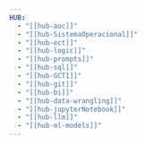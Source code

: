 ```yaml
---
HUB:
  - "[[hub-aoc]]"
  - "[[hub-SistemaOperacional]]"
  - "[[hub-ect]]"
  - "[[hub-logic]]"
  - "[[hub-prompts]]"
  - "[[hub-sql]]"
  - "[[hub-GCTI]]"
  - "[[hub-git]]"
  - "[[hub-bi]]"
  - "[[hub-data-wrangling]]"
  - "[[hub-jupyterNotebook]]"
  - "[[hub-llm]]"
  - "[[hub-ml-models]]"
---
```

